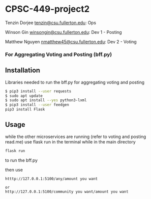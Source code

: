 # CPSC-449-project2

Tenzin Dorjee tenzin@csu.fullerton.edu: Ops

Winson Gin winsongin@csu.fullerton.edu: Dev 1 - Posting

Matthew Nguyen nmatthew45@csu.fullerton.edu: Dev 2 - Voting

### For Aggregating Voting and Posting (bff.py)
## Installation
Libraries needed to run the bff.py for aggregating voting and posting
```bash
$ pip3 install --user requests
$ sudo apt update
$ sudo apt install --yes python3-lxml
$ pip3 install --user feedgen
pip3 install Flask

```

## Usage

while the other microservices are running (refer to voting and posting read.me) 
use flask run in the terminal while in the main directory
```bash
flask run 
```
to run the bff.py

then use 

```
htttp://127.0.0.1:5100/any/amount you want

or 
http://127.0.0.1:5100/community you want/amount you want

```
